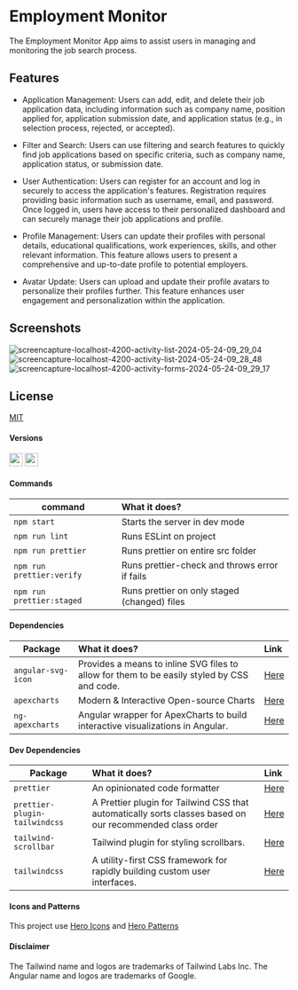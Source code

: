 
# Employment Monitor

The Employment Monitor App aims to assist users in managing and monitoring the job search process.

## Features

- Application Management: Users can add, edit, and delete their job application data, including information such as company name, position applied for, application submission date, and application status (e.g., in selection process, rejected, or accepted).
- Filter and Search: Users can use filtering and search features to quickly find job applications based on specific criteria, such as company name, application status, or submission date.
- User Authentication: Users can register for an account and log in securely to access the application's features. Registration requires providing basic information such as username, email, and password. Once logged in, users have access to their personalized dashboard and can securely manage their job applications and profile.

- Profile Management: Users can update their profiles with personal details, educational qualifications, work experiences, skills, and other relevant information. This feature allows users to present a comprehensive and up-to-date profile to potential employers.

- Avatar Update: Users can upload and update their profile avatars to personalize their profiles further. This feature enhances user engagement and personalization within the application.

## Screenshots

![screencapture-localhost-4200-activity-list-2024-05-24-09_29_04](https://github.com/MulyonoPutra/EmploymentMonitorApp/assets/50153639/d62ae55e-31bb-4d59-b764-aa1ffcb6134d)
![screencapture-localhost-4200-activity-list-2024-05-24-09_28_48](https://github.com/MulyonoPutra/EmploymentMonitorApp/assets/50153639/dd40e95f-dc3a-408a-a9a6-fdbf77bdab38)
![screencapture-localhost-4200-activity-forms-2024-05-24-09_29_17](https://github.com/MulyonoPutra/EmploymentMonitorApp/assets/50153639/774d9ebd-8b96-48f4-a9eb-a22e158c0932)


## License

[MIT](https://choosealicense.com/licenses/mit/)



#### Versions

<a href="https://angular.io"><img height= "24" src= "https://img.shields.io/badge/Angular 17-DD0031?style=for-the-badge&logo=angular&logoColor=white"></a> <a href="https://tailwindcss.com"><img height= "24" src= "https://img.shields.io/badge/Tailwind 3-0ea5e9?style=for-the-badge&logo=tailwind-css&logoColor=white"></a>



#### Commands

| command                   | What it does?                                 |
| ------------------------- | :-------------------------------------------- |
| `npm start`               | Starts the server in dev mode                 |
| `npm run lint`            | Runs ESLint on project                        |
| `npm run prettier`        | Runs prettier on entire src folder            |
| `npm run prettier:verify` | Runs prettier-check and throws error if fails |
| `npm run prettier:staged` | Runs prettier on only staged (changed) files  |

#### Dependencies

| Package            | What it does?                                                                               | Link                                                   |
| ------------------ | :------------------------------------------------------------------------------------------ | :----------------------------------------------------- |
| `angular-svg-icon` | Provides a means to inline SVG files to allow for them to be easily styled by CSS and code. | [Here](https://www.npmjs.com/package/angular-svg-icon) |
| `apexcharts`       | Modern & Interactive Open-source Charts                                                     | [Here](https://www.npmjs.com/package/apexcharts)       |
| `ng-apexcharts`    | Angular wrapper for ApexCharts to build interactive visualizations in Angular.              | [Here](https://www.npmjs.com/package/ng-apexcharts)    |

#### Dev Dependencies

| Package                       | What it does?                                                                                            | Link                                                              |
| ----------------------------- | :------------------------------------------------------------------------------------------------------- | :---------------------------------------------------------------- |
| `prettier`                    | An opinionated code formatter                                                                            | [Here](https://www.npmjs.com/package/prettier)                    |
| `prettier-plugin-tailwindcss` | A Prettier plugin for Tailwind CSS that automatically sorts classes based on our recommended class order | [Here](https://www.npmjs.com/package/prettier-plugin-tailwindcss) |
| `tailwind-scrollbar`          | Tailwind plugin for styling scrollbars.                                                                  | [Here](https://www.npmjs.com/package/tailwind-scrollbar)          |
| `tailwindcss`                 | A utility-first CSS framework for rapidly building custom user interfaces.                               | [Here](https://www.npmjs.com/package/tailwindcss)                 |

#### Icons and Patterns

This project use [Hero Icons](https://heroicons.com/) and [Hero Patterns](https://heropatterns.com/)

#### Disclaimer

The Tailwind name and logos are trademarks of Tailwind Labs Inc.
The Angular name and logos are trademarks of Google.
